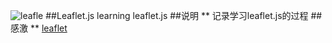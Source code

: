![leafle](https://leafletjs.com/docs/images/logo.png)
##Leaflet.js
learning leaflet.js
##说明
** 记录学习leaflet.js的过程
##感激
** [leaflet](https://leafletjs.com/) 